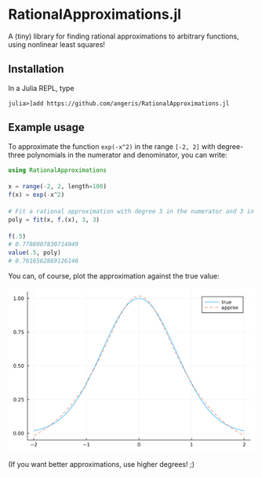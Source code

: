 # RationalApproximations.jl
A (tiny) library for finding rational approximations to arbitrary functions,
using nonlinear least squares!

## Installation
In a Julia REPL, type

```julia-repl
julia>]add https://github.com/angeris/RationalApproximations.jl
```

## Example usage
To approximate the function `exp(-x^2)` in the range `[-2, 2]` with degree-three
polynomials in the numerator and denominator, you can write:
```julia
using RationalApproximations

x = range(-2, 2, length=100)
f(x) = exp(-x^2)

# Fit a rational approximation with degree 3 in the numerator and 3 in the denominator
poly = fit(x, f.(x), 3, 3)

f(.5)
# 0.7788007830714049
value(.5, poly)
# 0.7616562869126146
```

You can, of course, plot the approximation against the true value:

![plot of the output](readme_output.png)

(If you want better approximations, use higher degrees! ;)